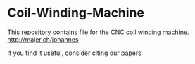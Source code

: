 # Coil-Winding-Machine

This repository contains file for the CNC coil winding machine. 
http://majer.ch/johannes


If you find it useful, consider citing our papers